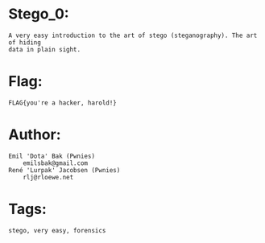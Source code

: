Stego_0:
========
	A very easy introduction to the art of stego (steganography). The art of hiding
	data in plain sight.

Flag:
=====
	FLAG{you're a hacker, harold!}

Author:
=======
	Emil 'Dota' Bak (Pwnies)
		emilsbak@gmail.com
	René 'Lurpak' Jacobsen (Pwnies)
		rlj@rloewe.net

Tags:
=====
	stego, very easy, forensics